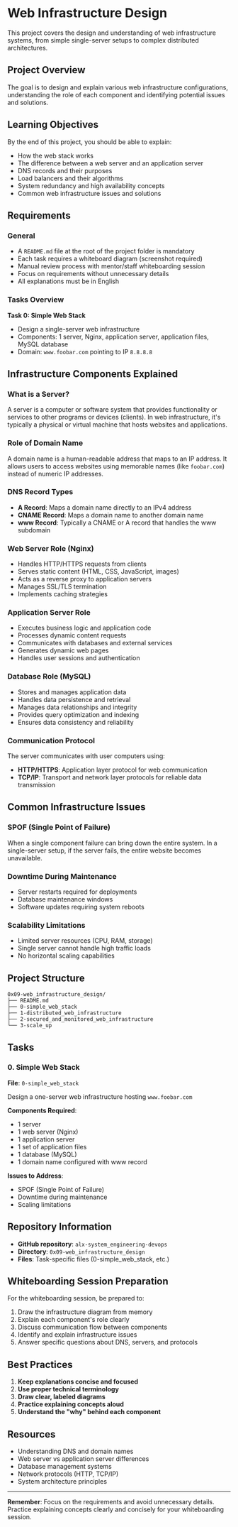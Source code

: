 # Web Infrastructure Design

This project covers the design and understanding of web infrastructure systems, from simple single-server setups to complex distributed architectures.

## Project Overview

The goal is to design and explain various web infrastructure configurations, understanding the role of each component and identifying potential issues and solutions.

## Learning Objectives

By the end of this project, you should be able to explain:

- How the web stack works
- The difference between a web server and an application server
- DNS records and their purposes
- Load balancers and their algorithms
- System redundancy and high availability concepts
- Common web infrastructure issues and solutions

## Requirements

### General
- A `README.md` file at the root of the project folder is mandatory
- Each task requires a whiteboard diagram (screenshot required)
- Manual review process with mentor/staff whiteboarding session
- Focus on requirements without unnecessary details
- All explanations must be in English

### Tasks Overview

**Task 0: Simple Web Stack**
- Design a single-server web infrastructure
- Components: 1 server, Nginx, application server, application files, MySQL database
- Domain: `www.foobar.com` pointing to IP `8.8.8.8`

## Infrastructure Components Explained

### What is a Server?
A server is a computer or software system that provides functionality or services to other programs or devices (clients). In web infrastructure, it's typically a physical or virtual machine that hosts websites and applications.

### Role of Domain Name
A domain name is a human-readable address that maps to an IP address. It allows users to access websites using memorable names (like `foobar.com`) instead of numeric IP addresses.

### DNS Record Types
- **A Record**: Maps a domain name directly to an IPv4 address
- **CNAME Record**: Maps a domain name to another domain name
- **www Record**: Typically a CNAME or A record that handles the www subdomain

### Web Server Role (Nginx)
- Handles HTTP/HTTPS requests from clients
- Serves static content (HTML, CSS, JavaScript, images)
- Acts as a reverse proxy to application servers
- Manages SSL/TLS termination
- Implements caching strategies

### Application Server Role
- Executes business logic and application code
- Processes dynamic content requests
- Communicates with databases and external services
- Generates dynamic web pages
- Handles user sessions and authentication

### Database Role (MySQL)
- Stores and manages application data
- Handles data persistence and retrieval
- Manages data relationships and integrity
- Provides query optimization and indexing
- Ensures data consistency and reliability

### Communication Protocol
The server communicates with user computers using:
- **HTTP/HTTPS**: Application layer protocol for web communication
- **TCP/IP**: Transport and network layer protocols for reliable data transmission

## Common Infrastructure Issues

### SPOF (Single Point of Failure)
When a single component failure can bring down the entire system. In a single-server setup, if the server fails, the entire website becomes unavailable.

### Downtime During Maintenance
- Server restarts required for deployments
- Database maintenance windows
- Software updates requiring system reboots

### Scalability Limitations
- Limited server resources (CPU, RAM, storage)
- Single server cannot handle high traffic loads
- No horizontal scaling capabilities

## Project Structure

```
0x09-web_infrastructure_design/
├── README.md
├── 0-simple_web_stack
├── 1-distributed_web_infrastructure
├── 2-secured_and_monitored_web_infrastructure
└── 3-scale_up
```

## Tasks

### 0. Simple Web Stack
**File**: `0-simple_web_stack`

Design a one-server web infrastructure hosting `www.foobar.com`

**Components Required**:
- 1 server
- 1 web server (Nginx)
- 1 application server
- 1 set of application files
- 1 database (MySQL)
- 1 domain name configured with www record

**Issues to Address**:
- SPOF (Single Point of Failure)
- Downtime during maintenance
- Scaling limitations

## Repository Information

- **GitHub repository**: `alx-system_engineering-devops`
- **Directory**: `0x09-web_infrastructure_design`
- **Files**: Task-specific files (0-simple_web_stack, etc.)

## Whiteboarding Session Preparation

For the whiteboarding session, be prepared to:
1. Draw the infrastructure diagram from memory
2. Explain each component's role clearly
3. Discuss communication flow between components
4. Identify and explain infrastructure issues
5. Answer specific questions about DNS, servers, and protocols

## Best Practices

1. **Keep explanations concise and focused**
2. **Use proper technical terminology**
3. **Draw clear, labeled diagrams**
4. **Practice explaining concepts aloud**
5. **Understand the "why" behind each component**

## Resources

- Understanding DNS and domain names
- Web server vs application server differences
- Database management systems
- Network protocols (HTTP, TCP/IP)
- System architecture principles

---

**Remember**: Focus on the requirements and avoid unnecessary details. Practice explaining concepts clearly and concisely for your whiteboarding session.
